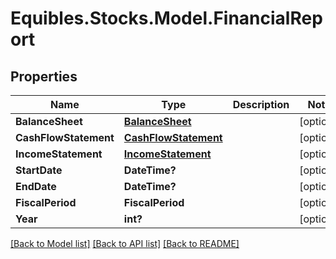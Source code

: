 # Equibles.Stocks.Model.FinancialReport
## Properties

Name | Type | Description | Notes
------------ | ------------- | ------------- | -------------
**BalanceSheet** | [**BalanceSheet**](BalanceSheet.md) |  | [optional] 
**CashFlowStatement** | [**CashFlowStatement**](CashFlowStatement.md) |  | [optional] 
**IncomeStatement** | [**IncomeStatement**](IncomeStatement.md) |  | [optional] 
**StartDate** | **DateTime?** |  | [optional] 
**EndDate** | **DateTime?** |  | [optional] 
**FiscalPeriod** | **FiscalPeriod** |  | [optional] 
**Year** | **int?** |  | [optional] 

[[Back to Model list]](../README.md#documentation-for-models) [[Back to API list]](../README.md#documentation-for-api-endpoints) [[Back to README]](../README.md)

